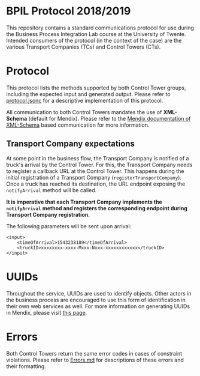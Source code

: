 # BPIL Protocol 2018/2019

This repository contains a standard communications protocol for use during the Business Process Integration Lab course at the University of Twente. Intended consumers of the protocol (in the context of the case) are the various Transport Companies (TCs) and Control Towers (CTs).


# Protocol
This protocol lists the methods supported by both Control Tower groups, including the expected input and generated output. Please refer to [protocol.jsonc](protocol.jsonc) for a descriptive implementation of this protocol.

All communication to both Control Towers mandates the use of **XML-Schema** (default for Mendix). Please refer to the [Mendix documentation of XML-Schema](https://docs.mendix.com/refguide/xml-schemas) based communication for more information.


## Transport Company expectations
At some point in the business flow, the Transport Company is notified of a truck's arrival by the Control Tower. For this, the Transport Company needs to register a callback URL at the Control Tower. This happens during the initial registration of a Transport Company (```registerTransportCompany```). Once a truck has reached its destination, the URL endpoint exposing the ```notifyArrival``` method will be called.

**It is imperative that each Transport Company implements the ```notifyArrival``` method and registers the corresponding endpoint during Transport Company registration.**

The following parameters will be sent upon arrival:

```
<input>
    <timeOfArrival>1543238189</timeOfArrival>
    <truckID>xxxxxxxx-xxxx-Mxxx-Nxxx-xxxxxxxxxxxx</truckID>
</input>
```


# UUIDs
Throughout the service, UUIDs are used to identify objects.
Other actors in the business process are encouraged to use this form of identification in their own web services as well. For more information on generating UUIDs in Mendix, please visit [this page](https://forum.mendixcloud.com/link/questions/87680).


# Errors
Both Control Towers return the same error codes in cases of constraint violations. Please refer to [Errors.md](ERRORS.md) for descriptions of these errors and their formatting.
